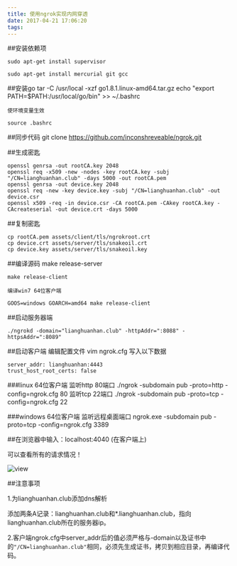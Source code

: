 ```yaml
---
title: 使用ngrok实现内网穿透
date: 2017-04-21 17:06:20
tags:
---
```



##安装依赖项

	sudo apt-get install supervisor
	
	sudo apt-get install mercurial git gcc 

##安装go
	tar -C /usr/local -xzf go1.8.1.linux-amd64.tar.gz
	echo "export PATH=$PATH:/usr/local/go/bin" >> ~/.bashrc
	
	使环境变量生效

	source .bashrc 
##同步代码
	git clone https://github.com/inconshreveable/ngrok.git

##生成密匙

	openssl genrsa -out rootCA.key 2048
	openssl req -x509 -new -nodes -key rootCA.key -subj "/CN=lianghuanhan.club" -days 5000 -out rootCA.pem
	openssl genrsa -out device.key 2048
	openssl req -new -key device.key -subj "/CN=lianghuanhan.club" -out device.csr
	openssl x509 -req -in device.csr -CA rootCA.pem -CAkey rootCA.key -CAcreateserial -out device.crt -days 5000
  
##复制密匙

	cp rootCA.pem assets/client/tls/ngrokroot.crt
	cp device.crt assets/server/tls/snakeoil.crt
	cp device.key assets/server/tls/snakeoil.key

##编译源码
	make release-server
	
	make release-client
	
	编译win7 64位客户端
	
	GOOS=windows GOARCH=amd64 make release-client
 
##启动服务器端

	./ngrokd -domain="lianghuanhan.club" -httpAddr=":8088" -httpsAddr=":8089"
 
##启动客户端
	编辑配置文件
 	vim ngrok.cfg 
 	写入以下数据

	server_addr: lianghuanhan:4443
	trust_host_root_certs: false

###linux 64位客户端
	监听http 80端口
	./ngrok -subdomain pub -proto=http -config=ngrok.cfg 80
	监听tcp 22端口
	./ngrok -subdomain pub -proto=tcp -config=ngrok.cfg 22

###windows 64位客户端
	监听远程桌面端口
	ngrok.exe -subdomain pub -proto=tcp -config=ngrok.cfg 3389


##在浏览器中输入：localhost:4040 (在客户端上)

可以查看所有的请求情况！

![view](http://ohjvpki1b.bkt.clouddn.com/ngrok-demo1.jpg)

##注意事项

1.为lianghuanhan.club添加dns解析

添加两条A记录：lianghuanhan.club和*.lianghuanhan.club，指向lianghuanhan.club所在的服务器ip。

2.客户端ngrok.cfg中server_addr后的值必须严格与-domain以及证书中的`"/CN=lianghuanhan.club"`相同，必须先生成证书，拷贝到相应目录，再编译代码。